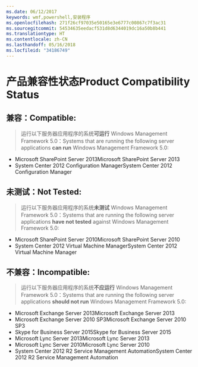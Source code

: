 ```yaml
---
ms.date: 06/12/2017
keywords: wmf,powershell,安装程序
ms.openlocfilehash: 271f26cf97035e50165e3e6777c00867c7f3ac31
ms.sourcegitcommit: 54534635eedacf531d8d6344019dc16a50b8b441
ms.translationtype: HT
ms.contentlocale: zh-CN
ms.lasthandoff: 05/16/2018
ms.locfileid: "34186749"
---
```

# <a name="product-compatibility-status"></a><span data-ttu-id="43b58-102">产品兼容性状态</span><span class="sxs-lookup"><span data-stu-id="43b58-102">Product Compatibility Status</span></span>

## <a name="compatible"></a><span data-ttu-id="43b58-103">兼容：</span><span class="sxs-lookup"><span data-stu-id="43b58-103">Compatible:</span></span>
> <span data-ttu-id="43b58-104">运行以下服务器应用程序的系统**可运行** Windows Management Framework 5.0：</span><span class="sxs-lookup"><span data-stu-id="43b58-104">Systems that are running the following server applications **can run** Windows Management Framework 5.0:</span></span>

- <span data-ttu-id="43b58-105">Microsoft SharePoint Server 2013</span><span class="sxs-lookup"><span data-stu-id="43b58-105">Microsoft SharePoint Server 2013</span></span>
- <span data-ttu-id="43b58-106">System Center 2012 Configuration Manager</span><span class="sxs-lookup"><span data-stu-id="43b58-106">System Center 2012 Configuration Manager</span></span>

## <a name="not-tested"></a><span data-ttu-id="43b58-107">未测试：</span><span class="sxs-lookup"><span data-stu-id="43b58-107">Not Tested:</span></span>
> <span data-ttu-id="43b58-108">运行以下服务器应用程序的系统**未测试** Windows Management Framework 5.0：</span><span class="sxs-lookup"><span data-stu-id="43b58-108">Systems that are running the following server applications **have not tested** against Windows Management Framework 5.0:</span></span>

- <span data-ttu-id="43b58-109">Microsoft SharePoint Server 2010</span><span class="sxs-lookup"><span data-stu-id="43b58-109">Microsoft SharePoint Server 2010</span></span>
- <span data-ttu-id="43b58-110">System Center 2012 Virtual Machine Manager</span><span class="sxs-lookup"><span data-stu-id="43b58-110">System Center 2012 Virtual Machine Manager</span></span>

## <a name="incompatible"></a><span data-ttu-id="43b58-111">不兼容：</span><span class="sxs-lookup"><span data-stu-id="43b58-111">Incompatible:</span></span>
> <span data-ttu-id="43b58-112">运行以下服务器应用程序的系统**不应运行**  Windows Management Framework 5.0：</span><span class="sxs-lookup"><span data-stu-id="43b58-112">Systems that are running the following server applications **should not run** Windows Management Framework 5.0:</span></span>

- <span data-ttu-id="43b58-113">Microsoft Exchange Server 2013</span><span class="sxs-lookup"><span data-stu-id="43b58-113">Microsoft Exchange Server 2013</span></span>
- <span data-ttu-id="43b58-114">Microsoft Exchange Server 2010 SP3</span><span class="sxs-lookup"><span data-stu-id="43b58-114">Microsoft Exchange Server 2010 SP3</span></span>
- <span data-ttu-id="43b58-115">Skype for Business Server 2015</span><span class="sxs-lookup"><span data-stu-id="43b58-115">Skype for Business Server 2015</span></span>
- <span data-ttu-id="43b58-116">Microsoft Lync Server 2013</span><span class="sxs-lookup"><span data-stu-id="43b58-116">Microsoft Lync Server 2013</span></span>
- <span data-ttu-id="43b58-117">Microsoft Lync Server 2010</span><span class="sxs-lookup"><span data-stu-id="43b58-117">Microsoft Lync Server 2010</span></span>
- <span data-ttu-id="43b58-118">System Center 2012 R2 Service Management Automation</span><span class="sxs-lookup"><span data-stu-id="43b58-118">System Center 2012 R2 Service Management Automation</span></span>
